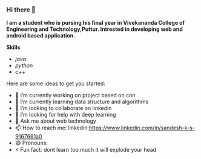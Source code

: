 ### Hi there 👋

**I am a student who is pursing his final year in Vivekananda College of Engineering and Technology,Puttur. Intrested in developing web and android based application.**

**Skills**
* *java*
* *python*
* *c++*

Here are some ideas to get you started:

- 🔭 I’m currently working on project based on cnn
- 🌱 I’m currently learning data structure and algorithms
- 👯 I’m looking to collaborate on linkedin
- 🤔 I’m looking for help with deep learning
- 💬 Ask me about web technology
- 📫 How to reach me: linkedin:https://www.linkedin.com/in/sandesh-k-s-9167661a0
- 😄 Pronouns: 
- ⚡ Fun fact: dont learn too much it will explode your head



